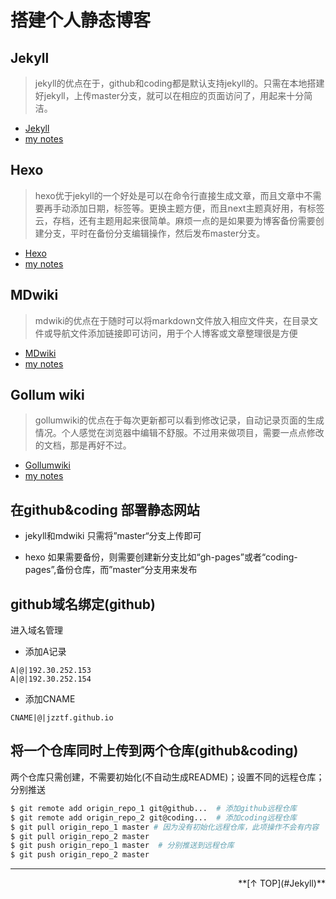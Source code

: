 # 搭建个人静态博客

## Jekyll

> jekyll的优点在于，github和coding都是默认支持jekyll的。只需在本地搭建好jekyll，上传master分支，就可以在相应的页面访问了，用起来十分简洁。

- [Jekyll](http://jekyll.com.cn/)
- [my notes](#!tools/blog/jekyll.md)

##  Hexo

> hexo优于jekyll的一个好处是可以在命令行直接生成文章，而且文章中不需要再手动添加日期，标签等。更换主题方便，而且next主题真好用，有标签云，存档，还有主题用起来很简单。麻烦一点的是如果要为博客备份需要创建分支，平时在备份分支编辑操作，然后发布master分支。

- [Hexo](https://hexo.io/)
- [my notes](#!tools/blog/hexo.md)

## MDwiki

> mdwiki的优点在于随时可以将markdown文件放入相应文件夹，在目录文件或导航文件添加链接即可访问，用于个人博客或文章整理很是方便

- [MDwiki](http://dynalon.github.io/mdwiki/#!index.md)
- [my notes](#!tools/blog/mdwiki.md)

## Gollum wiki

> gollumwiki的优点在于每次更新都可以看到修改记录，自动记录页面的生成情况。个人感觉在浏览器中编辑不舒服。不过用来做项目，需要一点点修改的文档，那是再好不过。

- [Gollumwiki](https://github.com/gollum/gollum)
- [my notes](#!tools/blog/gollumwiki.md)

## 在github&coding 部署静态网站

- jekyll和mdwiki 只需将”master“分支上传即可

- hexo 如果需要备份，则需要创建新分支比如“gh-pages”或者“coding-pages”,备份仓库，而”master“分支用来发布

## github域名绑定(github)

进入域名管理

- 添加A记录

```
A|@|192.30.252.153
A|@|192.30.252.154
```

- 添加CNAME

```
CNAME|@|jzztf.github.io
```

## 将一个仓库同时上传到两个仓库(github&coding)

两个仓库只需创建，不需要初始化(不自动生成README)；设置不同的远程仓库；分别推送

```bash
$ git remote add origin_repo_1 git@github...  # 添加github远程仓库
$ git remote add origin_repo_2 git@coding...  # 添加coding远程仓库
$ git pull origin_repo_1 master # 因为没有初始化远程仓库，此项操作不会有内容
$ git pull origin_repo_2 master
$ git push origin_repo_1 master  # 分别推送到远程仓库
$ git push origin_repo_2 master
```

---
<div align="right">**[↑ TOP](#Jekyll)**</div>